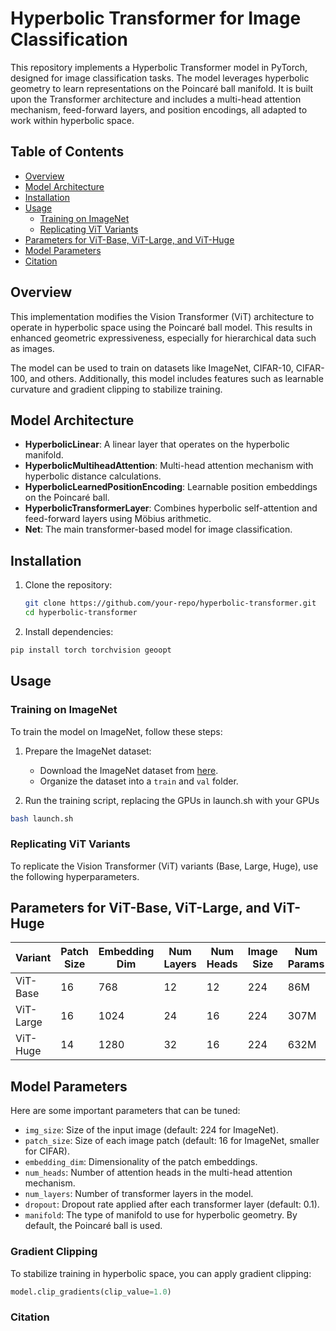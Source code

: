 # Hyperbolic Transformer for Image Classification

This repository implements a Hyperbolic Transformer model in PyTorch, designed for image classification tasks. The model leverages hyperbolic geometry to learn representations on the Poincaré ball manifold. It is built upon the Transformer architecture and includes a multi-head attention mechanism, feed-forward layers, and position encodings, all adapted to work within hyperbolic space.

## Table of Contents

- [Overview](#overview)
- [Model Architecture](#model-architecture)
- [Installation](#installation)
- [Usage](#usage)
  - [Training on ImageNet](#training-on-imagenet)
  - [Replicating ViT Variants](#replicating-vit-variants)
- [Parameters for ViT-Base, ViT-Large, and ViT-Huge](#parameters-for-vit-base-vit-large-and-vit-huge)
- [Model Parameters](#model-parameters)
- [Citation](#citation)

## Overview

This implementation modifies the Vision Transformer (ViT) architecture to operate in hyperbolic space using the Poincaré ball model. This results in enhanced geometric expressiveness, especially for hierarchical data such as images.

The model can be used to train on datasets like ImageNet, CIFAR-10, CIFAR-100, and others. Additionally, this model includes features such as learnable curvature and gradient clipping to stabilize training.

## Model Architecture

- **HyperbolicLinear**: A linear layer that operates on the hyperbolic manifold.
- **HyperbolicMultiheadAttention**: Multi-head attention mechanism with hyperbolic distance calculations.
- **HyperbolicLearnedPositionEncoding**: Learnable position embeddings on the Poincaré ball.
- **HyperbolicTransformerLayer**: Combines hyperbolic self-attention and feed-forward layers using Möbius arithmetic.
- **Net**: The main transformer-based model for image classification.

## Installation

1. Clone the repository:
   ```bash
   git clone https://github.com/your-repo/hyperbolic-transformer.git
   cd hyperbolic-transformer
   ```
2. Install dependencies:
  ```python
  pip install torch torchvision geoopt
  ```
## Usage

### Training on ImageNet

To train the model on ImageNet, follow these steps:

1. Prepare the ImageNet dataset:
   - Download the ImageNet dataset from [here](http://www.image-net.org/).
   - Organize the dataset into a `train` and `val` folder.

2. Run the training script, replacing the GPUs in launch.sh with your GPUs
  ```bash
  bash launch.sh
  ```
### Replicating ViT Variants

To replicate the Vision Transformer (ViT) variants (Base, Large, Huge), use the following hyperparameters.

## Parameters for ViT-Base, ViT-Large, and ViT-Huge

| Variant  | Patch Size | Embedding Dim | Num Layers | Num Heads | Image Size | Num Params | Dropout |
|----------|------------|---------------|------------|-----------|------------|------------|---------|
| ViT-Base | 16         | 768           | 12         | 12        | 224        | 86M        | 0.1     |
| ViT-Large| 16         | 1024          | 24         | 16        | 224        | 307M       | 0.1     |
| ViT-Huge | 14         | 1280          | 32         | 16        | 224        | 632M       | 0.1     |

## Model Parameters

Here are some important parameters that can be tuned:

- `img_size`: Size of the input image (default: 224 for ImageNet).
- `patch_size`: Size of each image patch (default: 16 for ImageNet, smaller for CIFAR).
- `embedding_dim`: Dimensionality of the patch embeddings.
- `num_heads`: Number of attention heads in the multi-head attention mechanism.
- `num_layers`: Number of transformer layers in the model.
- `dropout`: Dropout rate applied after each transformer layer (default: 0.1).
- `manifold`: The type of manifold to use for hyperbolic geometry. By default, the Poincaré ball is used.

### Gradient Clipping

To stabilize training in hyperbolic space, you can apply gradient clipping:

```python
model.clip_gradients(clip_value=1.0)
```

### Citation


  
  
